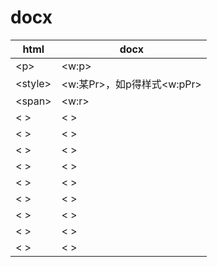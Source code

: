 # docx


| html          | docx                             |
|---------------|----------------------------------|
| &lt;p&gt;     | &lt;w:p&gt;                      |
| &lt;style&gt; | &lt;w:某Pr&gt;，如p得样式&lt;w:pPr&gt; |
| &lt;span&gt;  | &lt;w:r&gt;                      |
| &lt; &gt;     | &lt; &gt;                        |
| &lt; &gt;     | &lt; &gt;                        |
| &lt; &gt;     | &lt; &gt;                        |
| &lt; &gt;     | &lt; &gt;                        |
| &lt; &gt;     | &lt; &gt;                        |
| &lt; &gt;     | &lt; &gt;                        |
| &lt; &gt;     | &lt; &gt;                        |
| &lt; &gt;     | &lt; &gt;                        |
| &lt; &gt;     | &lt; &gt;                        |
